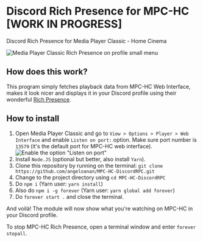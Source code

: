 # Discord Rich Presence for MPC-HC [WORK IN PROGRESS]
Discord Rich Presence for Media Player Classic - Home Cinema

![Media Player Classic Rich Presence on profile small menu](https://cdn.discordapp.com/attachments/416273308540207116/428004439538794496/unknown.png)

## How does this work?
This program simply fetches playback data from MPC-HC Web Interface, makes it look nicer and displays it in your Discord profile using their wonderful [Rich Presence](https://discordapp.com/rich-presence).

## How to install
1. Open Media Player Classic and go to `View > Options > Player > Web Interface` and enable `Listen on port:` option. Make sure port number is `13579` (it's the default port for MPC-HC web interface).
![Enable the option "Listen on port"](https://cdn.discordapp.com/attachments/416273308540207116/428009583588540436/unknown.png)
2. Install `Node.JS` (optional but better, also install `Yarn`).
3. Clone this repository by running on the terminal: `git clone https://github.com/angeloanan/MPC-HC-DiscordRPC.git`
4. Change to the project directory using `cd MPC-HC-DiscordRPC`
5. Do `npm i` (Yarn user: `yarn install`)
6. Also do `npm i -g forever` (Yarn user: `yarn global add forever`)
7. Do `forever start .` and close the terminal.

And voilà! The module will now show what you're watching on MPC-HC in your Discord profile.

To stop MPC-HC Rich Presence, open a terminal window and enter `forever stopall`.
